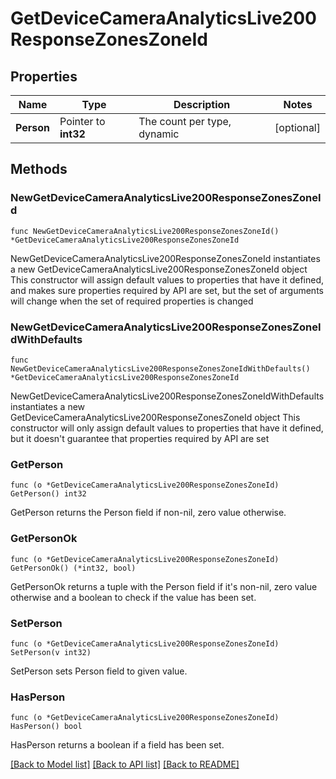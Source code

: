 # GetDeviceCameraAnalyticsLive200ResponseZonesZoneId

## Properties

Name | Type | Description | Notes
------------ | ------------- | ------------- | -------------
**Person** | Pointer to **int32** | The count per type, dynamic | [optional] 

## Methods

### NewGetDeviceCameraAnalyticsLive200ResponseZonesZoneId

`func NewGetDeviceCameraAnalyticsLive200ResponseZonesZoneId() *GetDeviceCameraAnalyticsLive200ResponseZonesZoneId`

NewGetDeviceCameraAnalyticsLive200ResponseZonesZoneId instantiates a new GetDeviceCameraAnalyticsLive200ResponseZonesZoneId object
This constructor will assign default values to properties that have it defined,
and makes sure properties required by API are set, but the set of arguments
will change when the set of required properties is changed

### NewGetDeviceCameraAnalyticsLive200ResponseZonesZoneIdWithDefaults

`func NewGetDeviceCameraAnalyticsLive200ResponseZonesZoneIdWithDefaults() *GetDeviceCameraAnalyticsLive200ResponseZonesZoneId`

NewGetDeviceCameraAnalyticsLive200ResponseZonesZoneIdWithDefaults instantiates a new GetDeviceCameraAnalyticsLive200ResponseZonesZoneId object
This constructor will only assign default values to properties that have it defined,
but it doesn't guarantee that properties required by API are set

### GetPerson

`func (o *GetDeviceCameraAnalyticsLive200ResponseZonesZoneId) GetPerson() int32`

GetPerson returns the Person field if non-nil, zero value otherwise.

### GetPersonOk

`func (o *GetDeviceCameraAnalyticsLive200ResponseZonesZoneId) GetPersonOk() (*int32, bool)`

GetPersonOk returns a tuple with the Person field if it's non-nil, zero value otherwise
and a boolean to check if the value has been set.

### SetPerson

`func (o *GetDeviceCameraAnalyticsLive200ResponseZonesZoneId) SetPerson(v int32)`

SetPerson sets Person field to given value.

### HasPerson

`func (o *GetDeviceCameraAnalyticsLive200ResponseZonesZoneId) HasPerson() bool`

HasPerson returns a boolean if a field has been set.


[[Back to Model list]](../README.md#documentation-for-models) [[Back to API list]](../README.md#documentation-for-api-endpoints) [[Back to README]](../README.md)


